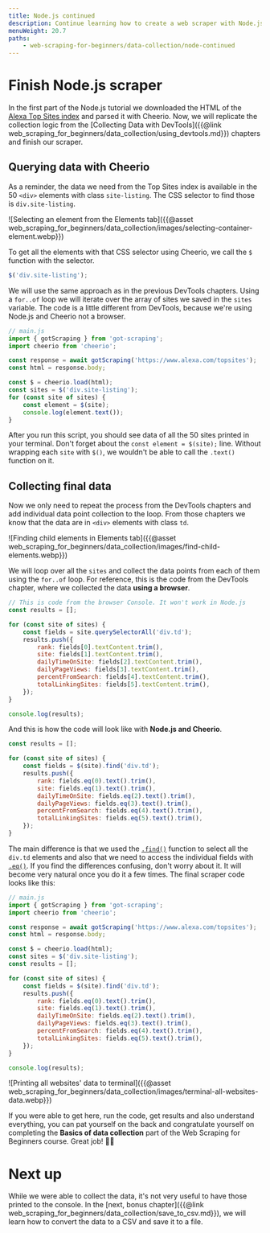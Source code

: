 ```yaml
---
title: Node.js continued
description: Continue learning how to create a web scraper with Node.js and cheerio. Learn how to parse HTML and print results.
menuWeight: 20.7
paths:
    - web-scraping-for-beginners/data-collection/node-continued
---
```


# [](#finish-scraper) Finish Node.js scraper

In the first part of the Node.js tutorial we downloaded the HTML of the <a href="https://www.alexa.com/topsites" target="_blank">Alexa Top Sites index</a> and parsed it with Cheerio. Now, we will replicate the collection logic from the [Collecting Data with DevTools]({{@link web_scraping_for_beginners/data_collection/using_devtools.md}}) chapters and finish our scraper.

## [](#querying-with-cheerio) Querying data with Cheerio

As a reminder, the data we need from the Top Sites index is available in the 50 `<div>` elements with class `site-listing`. The CSS selector to find those is `div.site-listing`.

![Selecting an element from the Elements tab]({{@asset web_scraping_for_beginners/data_collection/images/selecting-container-element.webp}})

To get all the elements with that CSS selector using Cheerio, we call the `$` function with the selector.

```js
$('div.site-listing');
```

We will use the same approach as in the previous DevTools chapters. Using a `for..of` loop we will iterate over the array of sites we saved in the `sites` variable. The code is a little different from DevTools, because we're using Node.js and Cheerio not a browser.

```js
// main.js
import { gotScraping } from 'got-scraping';
import cheerio from 'cheerio';

const response = await gotScraping('https://www.alexa.com/topsites');
const html = response.body;

const $ = cheerio.load(html);
const sites = $('div.site-listing');
for (const site of sites) {
    const element = $(site);
    console.log(element.text());
}
```

After you run this script, you should see data of all the 50 sites printed in your terminal. Don't forget about the `const element = $(site);` line. Without wrapping each `site` with `$()`, we wouldn't be able to call the `.text()` function on it.

## [](#collecting-data) Collecting final data

Now we only need to repeat the process from the DevTools chapters and add individual data point collection to the loop. From those chapters we know that the data are in `<div>` elements with class `td`.

![Finding child elements in Elements tab]({{@asset web_scraping_for_beginners/data_collection/images/find-child-elements.webp}})

We will loop over all the `sites` and collect the data points from each of them using the `for..of` loop. For reference, this is the code from the DevTools chapter, where we collected the data **using a browser**.

```js
// This is code from the browser Console. It won't work in Node.js
const results = [];

for (const site of sites) {
    const fields = site.querySelectorAll('div.td');
    results.push({
        rank: fields[0].textContent.trim(),
        site: fields[1].textContent.trim(),
        dailyTimeOnSite: fields[2].textContent.trim(),
        dailyPageViews: fields[3].textContent.trim(),
        percentFromSearch: fields[4].textContent.trim(),
        totalLinkingSites: fields[5].textContent.trim(),
    });
}

console.log(results);
```

And this is how the code will look like with **Node.js and Cheerio**.

```js
const results = [];

for (const site of sites) {
    const fields = $(site).find('div.td');
    results.push({
        rank: fields.eq(0).text().trim(),
        site: fields.eq(1).text().trim(),
        dailyTimeOnSite: fields.eq(2).text().trim(),
        dailyPageViews: fields.eq(3).text().trim(),
        percentFromSearch: fields.eq(4).text().trim(),
        totalLinkingSites: fields.eq(5).text().trim(),
    });
}
```

The main difference is that we used the <a href="https://api.jquery.com/find/" target="_blank">`.find()`</a> function to select all the `div.td` elements and also that we need to access the individual fields with <a href="https://api.jquery.com/eq/" target="_blank">`.eq()`</a>. If you find the differences confusing, don't worry about it. It will become very natural once you do it a few times. The final scraper code looks like this:

```js
// main.js
import { gotScraping } from 'got-scraping';
import cheerio from 'cheerio';

const response = await gotScraping('https://www.alexa.com/topsites');
const html = response.body;

const $ = cheerio.load(html);
const sites = $('div.site-listing');
const results = [];

for (const site of sites) {
    const fields = $(site).find('div.td');
    results.push({
        rank: fields.eq(0).text().trim(),
        site: fields.eq(1).text().trim(),
        dailyTimeOnSite: fields.eq(2).text().trim(),
        dailyPageViews: fields.eq(3).text().trim(),
        percentFromSearch: fields.eq(4).text().trim(),
        totalLinkingSites: fields.eq(5).text().trim(),
    });
}

console.log(results);
```

![Printing all websites' data to terminal]({{@asset web_scraping_for_beginners/data_collection/images/terminal-all-websites-data.webp}})

If you were able to get here, run the code, get results and also understand everything, you can pat yourself on the back and congratulate yourself on completing the **Basics of data collection** part of the Web Scraping for Beginners course. Great job! 👏🎉

# [](#next) Next up

While we were able to collect the data, it's not very useful to have those printed to the console. In the [next, bonus chapter]({{@link web_scraping_for_beginners/data_collection/save_to_csv.md}}), we will learn how to convert the data to a CSV and save it to a file.
